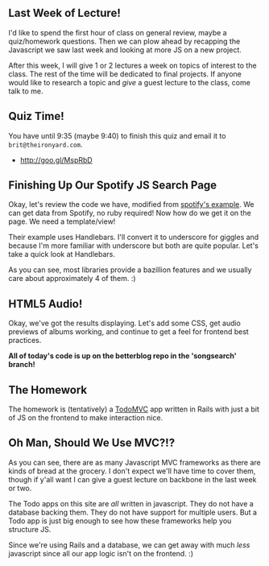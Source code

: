 ## Last Week of Lecture!

I'd like to spend the first hour of class on general review,
maybe a quiz/homework questions. Then we can plow ahead
by recapping the Javascript we saw last week and looking at
more JS on a new project.

After this week, I will give 1 or 2 lectures a week on topics
of interest to the class. The rest of the time will be dedicated
to final projects. If anyone would like to research a topic and
_give_ a guest lecture to the class, come talk to me.

## Quiz Time!

You have until 9:35 (maybe 9:40) to finish this quiz and email it to `brit@theironyard.com`.

* http://goo.gl/MspRbD








## Finishing Up Our Spotify JS Search Page

Okay, let's review the code we have, modified from
[spotify's example][spotify-ex]. We can get data from Spotify,
no ruby required! Now how do we get it on the page.
We need a template/view!

Their example uses Handlebars. I'll convert it to underscore
for giggles and because I'm more familiar with underscore but
both are quite popular. Let's take a quick look at Handlebars.

As you can see, most libraries provide a bazillion features
and we usually care about approximately 4 of them. :)

[spotify-ex]: http://jsfiddle.net/JMPerez/0u0v7e1b/





## HTML5 Audio!

Okay, we've got the results displaying.
Let's add some CSS, get audio previews of albums working,
and continue to get a feel for frontend best practices.

**All of today's code is up on the betterblog repo in the 'songsearch' branch!**

## The Homework

The homework is (tentatively) a [TodoMVC][toomvc]
app written in Rails with just a bit of JS on the
frontend to make interaction nice.

[toomvc]: http://todomvc.com/

## Oh Man, Should We Use MVC?!?

As you can see, there are as many Javascript MVC frameworks
as there are kinds of bread at the grocery. I don't expect
we'll have time to cover them, though if y'all want I can
give a guest lecture on backbone in the last week or two.

The Todo apps on this site are *all* written in javascript.
They do not have a database backing them. They do not have
support for multiple users. But a Todo app is just big enough
to see how these frameworks help you structure JS.

Since we're using Rails and a database, we can get away
with much *less* javascript since all our app logic isn't
on the frontend. :)
